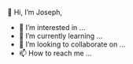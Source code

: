 👋 Hi, I’m Joseph, 

- 👀 I’m interested in ...
- 🌱 I’m currently learning ...
- 💞️ I’m looking to collaborate on ...
- 📫 How to reach me ...

<!---
JosephElevature/JosephElevature is a ✨ special ✨ repository because its `README.md` (this file) appears on your GitHub profile.
You can click the Preview link to take a look at your changes.
--->

